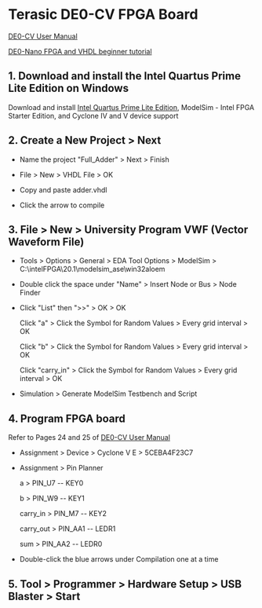 # Terasic DE0-CV FPGA Board

[DE0-CV User Manual](https://www.intel.com/content/dam/altera-www/global/en_US/portal/dsn/42/doc-us-dsnbk-42-1504012210-de0-cv-user-manual.pdf)

[DE0-Nano FPGA and VHDL beginner tutorial](https://compectroner.wordpress.com/2016/07/14/first-blog-postde0-nano-fpga-and-vhdl-beginner-tutorial/)

## 1. Download and install the Intel Quartus Prime Lite Edition on Windows

Download and install [Intel Quartus Prime Lite Edition](https://www.intel.com/content/www/us/en/software/programmable/quartus-prime/download.html), ModelSim - Intel FPGA Starter Edition, and Cyclone IV and V device support

## 2. Create a New Project > Next

* Name the project "Full_Adder" > Next > Finish

* File > New > VHDL File > OK

* Copy and paste adder.vhdl

* Click the arrow to compile

## 3. File > New > University Program VWF (Vector Waveform File)

* Tools > Options > General > EDA Tool Options > ModelSim > C:\intelFPGA\20.1\modelsim_ase\win32aloem

* Double click the space under "Name" > Insert Node or Bus > Node Finder

* Click "List" then ">>" > OK > OK

  Click "a" > Click the Symbol for Random Values > Every grid interval > OK

  Click "b" > Click the Symbol for Random Values > Every grid interval > OK

  Click "carry_in" > Click the Symbol for Random Values > Every grid interval > OK

* Simulation > Generate ModelSim Testbench and Script

## 4. Program FPGA board

Refer to Pages 24 and 25 of [DE0-CV User Manual](https://www.intel.com/content/dam/altera-www/global/en_US/portal/dsn/42/doc-us-dsnbk-42-1504012210-de0-cv-user-manual.pdf)

* Assignment > Device > Cyclone V E > 5CEBA4F23C7

* Assignment > Pin Planner

  a > PIN_U7 -- KEY0

  b > PIN_W9 -- KEY1

  carry_in > PIN_M7 -- KEY2

  carry_out > PIN_AA1 -- LEDR1
  
  sum > PIN_AA2 -- LEDR0
  
* Double-click the blue arrows under Compilation one at a time

## 5. Tool > Programmer > Hardware Setup > USB Blaster > Start
